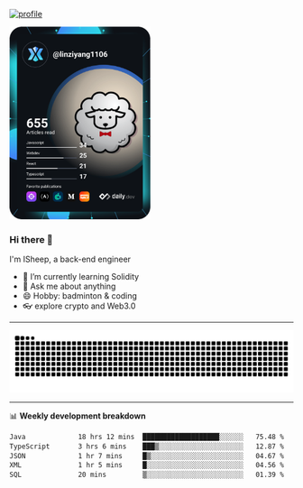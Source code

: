 [![profile](https://user-images.githubusercontent.com/54968314/208005045-e4b42f3b-833d-4242-bfcc-e764865553a2.svg)](https://www.calligrapher.ai/)

<a href="https://app.daily.dev/linziyang1106"><img src="/devcard.png" width="250" alt="ISheep's Dev Card"/></a>

### Hi there 🐏

I'm ISheep, a back-end engineer

- 🔭 I’m currently learning Solidity
- 💬 Ask me about anything
- 😄 Hobby: badminton & coding
- 👓 explore crypto and Web3.0

-------

![](https://raw.githubusercontent.com/ISheepp/ISheepp/output/github-contribution-grid-snake.svg)

-------

📊 **Weekly development breakdown**
<!--START_SECTION:waka-->

```txt
Java             18 hrs 12 mins  ███████████████████░░░░░░   75.48 %
TypeScript       3 hrs 6 mins    ███▒░░░░░░░░░░░░░░░░░░░░░   12.87 %
JSON             1 hr 7 mins     █▒░░░░░░░░░░░░░░░░░░░░░░░   04.67 %
XML              1 hr 5 mins     █░░░░░░░░░░░░░░░░░░░░░░░░   04.56 %
SQL              20 mins         ▒░░░░░░░░░░░░░░░░░░░░░░░░   01.39 %
```

<!--END_SECTION:waka-->
